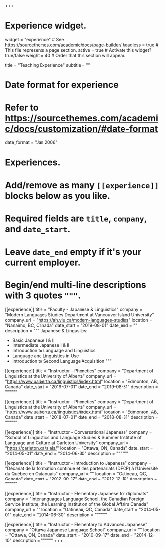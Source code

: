 +++
# Experience widget.
widget = "experience"  # See https://sourcethemes.com/academic/docs/page-builder/
headless = true  # This file represents a page section.
active = true  # Activate this widget? true/false
weight = 40  # Order that this section will appear.

title = "Teaching Experience"
subtitle = ""

# Date format for experience
#   Refer to https://sourcethemes.com/academic/docs/customization/#date-format
date_format = "Jan 2006"

# Experiences.
#   Add/remove as many `[[experience]]` blocks below as you like.
#   Required fields are `title`, `company`, and `date_start`.
#   Leave `date_end` empty if it's your current employer.
#   Begin/end multi-line descriptions with 3 quotes `"""`.
[[experience]]
  title = "Faculty - Japanese & Linguistics"
  company = "Modern Languages Studies Department at Vancouver Island University"
  company_url = "https://ah.viu.ca/modern-languages-studies"
  location = "Nanaimo, BC, Canada"
  date_start = "2019-08-01"
  date_end = ""
  description = """
  Japanese & Lingusitcs:
  * Basic Japanese I & II
  * Intermediate Japanese I & II
  * Introduction to Language and Linguistics
  * Language and Linguistics in Use
  * Introduction to Second Language Acquisition
  """

[[experience]]
  title = "Instructor - Phonetics"
  company = "Department of Linguistics at the University of Alberta"
  company_url = "https://www.ualberta.ca/linguistics/index.html"
  location = "Edmonton, AB, Canada"
  date_start = "2019-07-01"
  date_end = "2019-08-31"
  description = """"""

[[experience]]
  title = "Instructor - Phonetics"
  company = "Department of Linguistics at the University of Alberta"
  company_url = "https://www.ualberta.ca/linguistics/index.html"
  location = "Edmonton, AB, Canada"
  date_start = "2018-07-01"
  date_end = "2018-08-31"
  description = """"""

[[experience]]
  title = "Instructor - Conversational Japanese"
  company = "School of Linguistics and Language Studies & Summer Institute of Language and Culture at Carleton University"
  company_url = "https://carleton.ca/slals/"
  location = "Ottawa, ON, Canada"
  date_start = "2014-05-01"
  date_end = "2014-06-30"
  description = """"""

[[experience]]
  title = "Instructor - Introduction to Japanese"
  company = "Décanat de la formation continue et des partenariats (DFCP) à lˈUniversité du Québec en Outaouais"
  company_url = ""
  location = "Gatineau, QC, Canada"
  date_start = "2012-09-17"
  date_end = "2012-12-10"
  description = """"""

[[experience]]
  title = "Instructor - Elementary Japanese for diplomats"
  company = "Interlanguages Language School, the Canadian Foreign Service Institute, the Learning Institution of the Global Affairs Canada"
  company_url = ""
  location = "Gatineau, QC, Canada"
  date_start = "2014-05-01"
  date_end = "2014-06-30"
  description = """"""

[[experience]]
  title = "Instructor - Elementary to Advanced Japanese"
  company = "Ottawa Japanese Language School"
  company_url = ""
  location = "Ottawa, ON, Canada"
  date_start = "2010-09-17"
  date_end = "2014-12-10"
  description = """"""
+++
